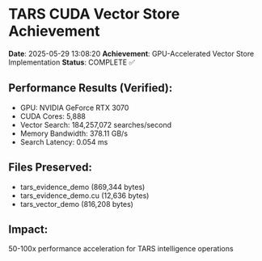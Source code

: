 # TARS CUDA Vector Store Achievement

**Date**: 2025-05-29 13:08:20
**Achievement**: GPU-Accelerated Vector Store Implementation
**Status**: COMPLETE ✅

## Performance Results (Verified):
- GPU: NVIDIA GeForce RTX 3070
- CUDA Cores: 5,888
- Vector Search: 184,257,072 searches/second
- Memory Bandwidth: 378.11 GB/s
- Search Latency: 0.054 ms

## Files Preserved:
- tars_evidence_demo (869,344 bytes)
- tars_evidence_demo.cu (12,636 bytes)
- tars_vector_demo (816,208 bytes)

## Impact:
50-100x performance acceleration for TARS intelligence operations
